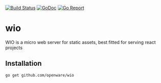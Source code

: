 [![Build Status](https://cloud.drone.io/api/badges/openware/wio/status.svg)](https://cloud.drone.io/openware/wio)
[![GoDoc](https://godoc.org/github.com/openware/wio?status.svg)](http://godoc.org/github.com/openware/wio)
[![Go Report](https://goreportcard.com/badge/github.com/openware/wio)](https://goreportcard.com/report/github.com/openware/wio)

# wio

WIO is a micro web server for static assets, best fitted for serving react projects

## Installation

```
go get github.com/openware/wio
```
